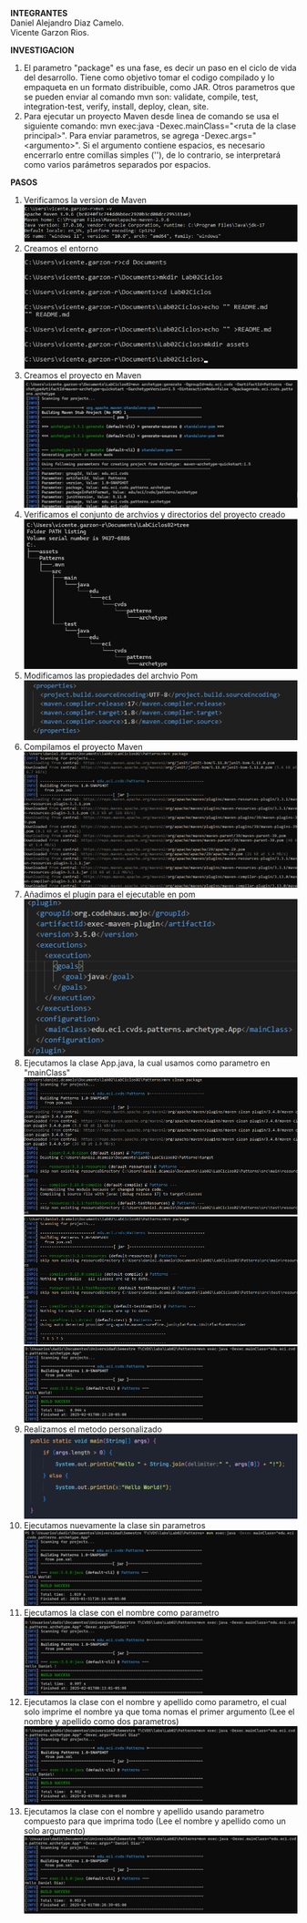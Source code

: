 **INTEGRANTES**  
Daniel Alejandro Diaz Camelo.  
Vicente Garzon Rios.  

**INVESTIGACION**
1. El parametro "package" es una fase, es decir un paso en el ciclo de vida del desarrollo. Tiene como objetivo tomar el codigo compilado y lo empaqueta en un formato distribuible, como JAR. Otros parametros que se pueden enviar al comando mvn son: validate, compile, test, integration-test, verify, install, deploy, clean, site.  
2. Para ejecutar un proyecto Maven desde linea de comando se usa el siguiente comando: mvn exec:java -Dexec.mainClass="\<ruta de la clase principal>". Para enviar parametros, se  agrega -Dexec.args="\<argumento>". Si el argumento contiene espacios, es necesario encerrarlo entre comillas simples (''), de lo contrario, se interpretará como varios parámetros separados por espacios.

**PASOS**
1. Verificamos la version de Maven
![alt text](assets/maven_version.png)
2. Creamos el entorno  
![alt text](assets/environment_creation.png)
3. Creamos el proyecto en Maven
![alt text](assets/maven_creation.png)
4. Verificamos el conjunto de archvios y directorios del proyecto creado
![alt text](assets/cmd_tree.png)
5. Modificamos las propiedades del archvio Pom
![alt text](assets/properties_pom.png)
6. Compilamos el proyecto Maven 
![alt text](assets/mvn_package.png)  
7. Añadimos el plugin para el ejecutable en pom 
![alt text](assets/plugin_pom.png)  
8. Ejecutamos la clase App.java, la cual usamos como parametro en "mainClass"
![alt text](assets/mvn_clean_package.png)  
![alt text](assets/mvn_package2.png)  
![alt text](assets/mvn_exec.png) 
9. Realizamos el metodo personalizado  
![alt text](assets/personalized_greeting.png)  
10. Ejecutamos nuevamente la clase sin parametros  
![alt text](assets/without_parameter.png)  
11. Ejecutamos la clase con el nombre como parametro  
![alt text](assets/with_parameter.png)  
12. Ejecutamos la clase con el nombre y apellido como parametro, el cual solo imprime el nombre ya que toma nomas el primer argumento (Lee el nombre y apellido como dos parametros)
![alt text](assets/with_parameter2.png)  
13. Ejecutamos la clase  con el nombre y apellido usando parametro compuesto para que imprima todo (Lee el nombre y apellido como un solo argumento)  
![alt text](assets/with_parameter3.png)  
